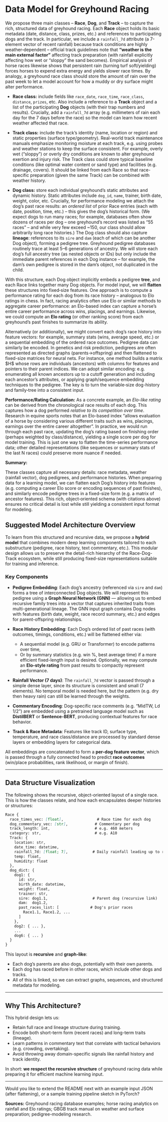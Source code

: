 # Data Model for Greyhound Racing

We propose three main classes – **Race**, **Dog**, and **Track** – to capture the rich, structured data of greyhound racing. Each **Race** object holds its basic metadata (date, distance, class, prizes, etc.) and references to participating dogs and the track.  In particular, we include a `rainfall_7d` attribute (a 7-element vector of recent rainfall) because track conditions are highly weather‐dependent – official track guidelines note that **“weather is the main external factor”** affecting track preparation (with rainfall explicitly affecting how wet or “sloppy” the sand becomes).  Empirical analysis of horse races likewise shows that persistent rain (turning turf soft/yielding) forces horses to expend extra energy and yields slower race times.  By analogy, a greyhound race class should store the amount of rain over the past week to let a model account for how a muddy or dry surface might alter performance.

* **Race class:** include fields like `race_date`, `race_time`, `race_class`, `distance`, `prizes`, etc.  Also include a reference to a **Track** object and a list of the participating **Dog** objects (with their trap numbers and results).  Crucially, add a `rainfall_7d` array (e.g. millimeters of rain each day for the 7 days before the race) so the model can learn how recent weather affected that race.

* **Track class:** include the track’s identity (name, location or region) and static properties (surface type/geometry).  Real-world track maintenance manuals emphasize monitoring moisture at each track, e.g. using probes and weather stations to keep the surface consistent.  For example, overly wet (“sloppy”) or overly dry conditions are known to alter greyhound exertion and injury risk.  The Track class could store typical baseline conditions (like optimal water content or sand type) and facilities (e.g. drainage, covers).  It should be linked from each Race so that race-specific preparation (given the same Track) can be combined with weather history.

* **Dog class:** store each individual greyhound’s static attributes and dynamic history.  Static attributes include `dog_id`, `name`, trainer, birth date, weight, color, etc.  Crucially, for performance modeling we attach the dog’s past race results: an *ordered list* of prior Race entries (each with date, position, time, etc.) – this gives the dog’s historical form.  (We expect dogs to run many races; for example, databases often show dozens of races per dog – one greyhound’s record was listed as “55 races” – and while very few exceed \~150, our class should allow arbitrarily long race histories.)  The Dog class should also capture **lineage**: references to its `sire` and `dam` (each of which can be another Dog object), forming a pedigree tree.  Greyhound pedigree databases routinely trace at least 5–6 generations of ancestry. We will store each dog’s full ancestry tree (as nested objects or IDs) but only include the immediate parent references in each Dog instance – for example, the dam’s own pedigree is stored in the dam’s object, not duplicated in the child.

With this structure, each Dog object implicitly embeds a pedigree **tree**, and each Race links together many Dog objects.  For model input, we will **flatten** these structures into fixed‐size features.  One approach is to compute a performance rating for each dog from its race history – analogous to Elo ratings in chess.  In fact, racing analytics often use Elo or similar methods to aggregate career performance: an Elo-based index can capture a horse’s entire career performance across wins, placings, and earnings.  Likewise, we could compute an **Elo rating** (or other ranking score) from each greyhound’s past finishes to summarize its ability.

Alternatively (or additionally), we might convert each dog’s race history into feature vectors: for example, summary stats (wins, average speed, etc.) or a sequential embedding of the ordered race outcomes.  Pedigree data can similarly be encoded.  In genetics and risk prediction, pedigrees are often represented as directed graphs (parents→offspring) and then flattened to fixed-size matrices for neural nets.  For instance, one method builds a matrix \$H\$ whose rows are individuals (ancestors) with columns for features and pointers to their parent indices.  We can adopt similar encoding: e.g. enumerating all known ancestors up to a cutoff generation and including each ancestor’s attributes, or applying graph/sequence embedding techniques to the pedigree.  The key is to turn the variable‐size dog-history and family‐tree into a consistent input.

**Performance/Rating Calculation:**  As a concrete example, an *Elo-like rating* can be derived from the chronological race results of each dog.  This captures how a dog performed *relative to its competition over time*.  Research in equine sports notes that an Elo-based index “allows evaluation of a horse by considering various different traits such as wins, placings, earnings over the entire career altogether”.  In practice, we would run through each past race, updating the dog’s rating based on finishing order (perhaps weighted by class/distance), yielding a single score per dog for model training.  This is just one way to flatten the time-series performance data; other detailed representations (like sequences or summary stats of the last N races) could preserve more nuance if needed.

**Summary:**

These classes capture all necessary details: race metadata, weather (rainfall vector), dog pedigrees, and performance histories.  When preparing data for a learning model, we can flatten each Dog’s history into features (e.g. computing a career Elo score or encoding sequences of past finishes), and similarly encode pedigree trees in a fixed-size form (e.g. a matrix of ancestor features). This rich, object‐oriented schema (with citations above) ensures no critical detail is lost while still yielding a consistent input format for modeling.

## Suggested Model Architecture Overview

To learn from this structured and recursive data, we propose a **hybrid model** that combines modern deep learning components tailored to each substructure (pedigree, race history, text commentary, etc.). This modular design allows us to preserve the detail-rich hierarchy of the Race-Dog-Track ecosystem, while still producing fixed-size representations suitable for training and inference.

### Key Components

* **Pedigree Embedding**:
  Each dog’s ancestry (referenced via `sire` and `dam`) forms a tree of interconnected Dog objects. We will represent this pedigree using a **Graph Neural Network (GNN)** — allowing us to embed recursive family trees into a vector that captures inherited traits from multi-generational lineage. The GNN input graph contains Dog nodes with features (birth date, weight, race record summary, etc.) and edges for parent-offspring relationships.

* **Race History Embedding**:
  Each Dog’s ordered list of past races (with outcomes, timings, conditions, etc.) will be flattened either via:

  * A sequential model (e.g. GRU or Transformer) to encode patterns over time,
  * Or by summary statistics (e.g. win %, best average time) if a more efficient fixed-length input is desired.
    Optionally, we may compute an **Elo-style rating** from past results to compactly represent performance.

* **Rainfall Vector (7 days)**:
  The `rainfall_7d` vector is passed through a simple dense layer, since its structure is consistent and small (7 elements). No temporal model is needed here, but the pattern (e.g. dry then heavy rain) can still be learned through the weights.

* **Commentary Encoding**:
  Dog-specific race comments (e.g. “MidTW, Ld 1/2”) are embedded using a pretrained language model such as **DistilBERT** or **Sentence-BERT**, producing contextual features for race behavior.

* **Track & Race Metadata**:
  Features like track ID, surface type, temperature, and race class/distance are processed by standard dense layers or embedding layers for categorical data.

All embeddings are concatenated to form a **per-dog feature vector**, which is passed through a fully connected head to predict **race outcomes** (win/place probabilities, rank likelihood, or margin of finish).

---

## Data Structure Visualization

The following shows the recursive, object-oriented layout of a single race. This is how the classes relate, and how each encapsulates deeper histories or structures:

```markdown
Race {
  race_times_vec: [float],               # Race time for each dog
  dog_commentary_vec: [str],            # Commentary per dog
  track_length: int,                    # e.g. 460 meters
  category: str,                        # e.g. A10
  Track: {
    location: str,
    date_time: datetime,
    rainfall_7d: [float; 7],           # Daily rainfall leading up to race
    temp: float,
    humidity: float
  },
  dog_dict: {
    dog1: {
      id: str,
      birth_date: datetime,
      weight: float,
      trainer: str,
      sire: dog1.1,                    # Parent dog (recursive link)
      dam:  dog1.2,
      past_races_list: [              # Dog's prior races
        Race1.1, Race1.2, ...
      ]
    },
    dog2: { ... },
    ...
    dog6: { ... }
  }
}
```

This layout is **recursive** and **graph-like**:

* Each dog’s parents are also dogs, potentially with their own parents.
* Each dog has raced before in other races, which include other dogs and tracks.
* All of this is linked, so we can extract graphs, sequences, and structured metadata for modeling.

---

## Why This Architecture?

This hybrid design lets us:

* Retain full race and lineage structure during training.
* Encode both short-term form (recent races) and long-term traits (lineage).
* Learn patterns in commentary text that correlate with tactical behaviors (e.g. crowding, overtaking).
* Avoid throwing away domain-specific signals like rainfall history and track identity.

In short: **we respect the recursive structure** of greyhound racing data while preparing it for efficient machine learning input.

---

Would you like to extend the README next with an example input JSON (after flattening), or a sample training pipeline sketch in PyTorch?


**Sources:** Greyhound racing database examples; horse racing analytics on rainfall and Elo ratings; GBGB track manual on weather and surface preparation; pedigree-modeling research.
